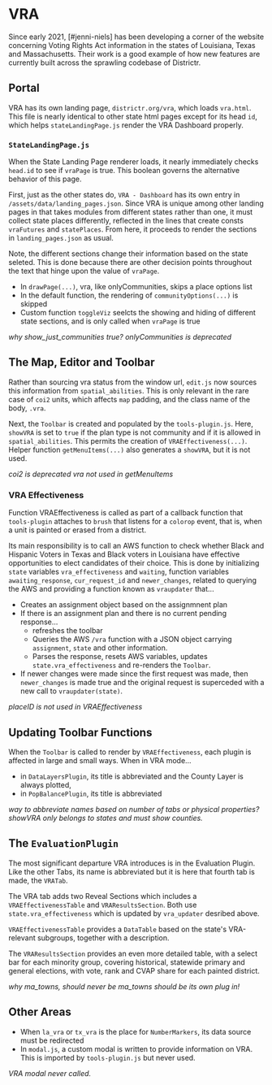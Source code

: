 # VRA

Since early 2021, [#jenni-niels] has been developing a corner of the website 
concerning Voting Rights Act information in the states of Louisiana, Texas
and Massachusetts. Their work is a good example of how new features are
currently built across the sprawling codebase of Districtr. 

## Portal

VRA has its own landing page, `districtr.org/vra`, which loads `vra.html`. 
This file is nearly identical to other state html pages except for its
head `id`, which helps `stateLandingPage.js` render the VRA Dashboard
properly.

### `StateLandingPage.js`

When the State Landing Page renderer loads, it nearly immediately
checks `head.id` to see if `vraPage` is true. This boolean governs
the alternative behavior of this page.

First, just as the other states do, `VRA - Dashboard` has its own
entry in `/assets/data/landing_pages.json`. Since VRA is unique among
other landing pages in that takes modules from different states
rather than one, it must collect state places differently, reflected
in the lines that create consts `vraFutures` and `statePlaces`. From
here, it proceeds to render the sections in `landing_pages.json`
as usual.

Note, the different sections change their information based on the
state seleted. This is done because there are other decision points
throughout the text that hinge upon the value of `vraPage`.

- In `drawPage(...)`, vra, like onlyCommunities, skips a 
place options list
- In the default function, the rendering of `communityOptions(...)`
is skipped
- Custom function `toggleViz` seelcts the showing and hiding of
different state sections, and is only called when `vraPage` is true

_why show_just_communities true?_
_onlyCommunities is deprecated_


## The Map, Editor and Toolbar

Rather than sourcing vra status from the window url, `edit.js` now
sources this information from `spatial_abilities`. This is only
relevant in the rare case of `coi2` units, which affects `map`
padding, and the class name of the body, `.vra`. 

Next, the `Toolbar` is created and populated by the `tools-plugin.js`. 
Here, `showVRA` is set to `true` if the plan type is not community and
if it is allowed in `spatial_abilities`. This permits the creation
of `VRAEffectiveness(...)`. Helper function `getMenuItems(...)` also
generates a `showVRA`, but it is not used.

_coi2 is deprecated_
_vra not used in getMenuItems_


### VRA Effectiveness

Function VRAEffectiveness is called as part of a callback function
that `tools-plugin` attaches to `brush` that listens for a `colorop`
event, that is, when a unit is painted or erased from a district.

Its main responsibility is to call an AWS function to check whether
Black and Hispanic Voters in Texas and Black voters in Louisiana
have effective opportunities to elect candidates of their choice.
This is done by initializing `state` variables `vra_effectiveness` and 
`waiting`, function variables `awaiting_response`, `cur_request_id`
and `newer_changes`, related to querying the AWS and providing a
function known as `vraupdater` that...

- Creates an assignment object based on the assignmnent plan
- If there is an assignment plan and there is no current pending
response...
  - refreshes the toolbar
  - Queries the AWS `/vra` function with a JSON object
 carrying `assignment`, `state` and other information.
  - Parses the response, resets AWS variables, updates
`state.vra_effectiveness` and re-renders the `Toolbar`.
- If newer changes were made since the first request was made,
then `newer_changes` is made true and the original request
is superceded with a new call to `vraupdater(state)`.

_placeID is not used in VRAEffectiveness_

## Updating Toolbar Functions

When the `Toolbar` is called to render by `VRAEffectiveness`,
each plugin is affected in large and small ways. When in
VRA mode...

- in `DataLayersPlugin`, its title is abbreviated and the
County Layer is always plotted, 
- in `PopBalancePlugin`, its title is abbreviated

_way to abbreviate names based on number of tabs or physical
properties?_
_showVRA only belongs to states and must show counties._

## The `EvaluationPlugin`

The most significant departure VRA introduces is in the
Evaluation Plugin. Like the other Tabs, its name is
abbreviated but it is here that fourth tab is made, 
the `VRATab`.

The VRA tab adds two Reveal Sections which includes a
`VRAEffectivenessTable` and `VRAResultsSection`. Both
use `state.vra_effectiveness` which is updated by `vra_updater`
desribed above. 

`VRAEffectivenessTable` provides a `DataTable` based on the
state's VRA-relevant subgroups, together with a description.

The `VRAResultsSection` provides an even more detailed table,
with a select bar for each minority group, covering historical,
statewide primary and general elections, with vote, rank and
CVAP share for each painted district. 

_why ma_towns, should never be ma_towns_ 
_should be its own plug in!_

## Other Areas

- When `la_vra` or `tx_vra` is the place for `NumberMarkers`,
its data source must be redirected
- In `modal.js`, a custom modal is written to provide information
on VRA. This is imported by `tools-plugin.js` but never used.

_VRA modal never called._

